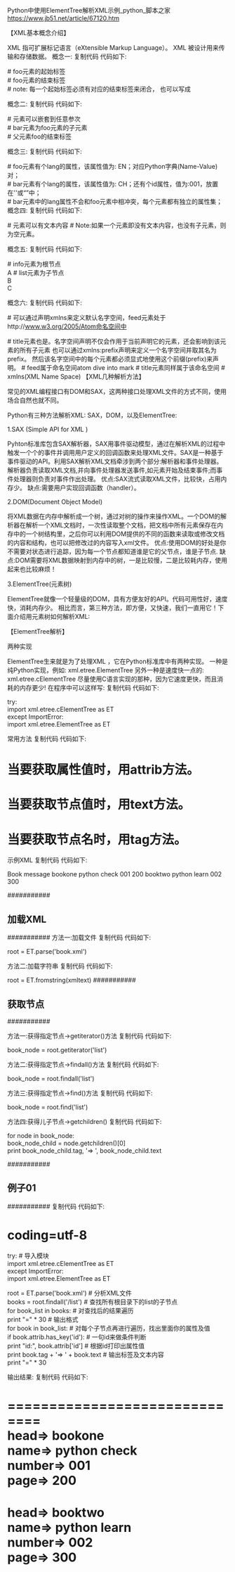 Python中使用ElementTree解析XML示例_python_脚本之家 https://www.jb51.net/article/67120.htm

【XML基本概念介绍】

XML 指可扩展标记语言（eXtensible Markup Language）。 
XML 被设计用来传输和存储数据。
概念一:
复制代码 代码如下:

<foo>      # foo元素的起始标签  
</foo>     # foo元素的结束标签  
           # note: 每一个起始标签必须有对应的结束标签来闭合， 也可以写成<foo/>  

概念二:
复制代码 代码如下:

<foo>           # 元素可以嵌套到任意参次  
  <bar></bar>   # bar元素为foo元素的子元素  
</foo>          # 父元素foo的结束标签  

概念三:
复制代码 代码如下:

<foo lang='EN'>                  # foo元素有个lang的属性，该属性值为: EN；对应Python字典(Name-Value)对；                              
  <bar id='001' lang="CH"></bar> # bar元素有个lang的属性，该属性值为: CH；还有个id属性，值为:001，放置在''或“”中；   
</foo>                           # bar元素中的lang属性不会和foo元素中相冲突，每个元素都有独立的属性集； 
概念四:
复制代码 代码如下:

<title>Learning Python</title> # 元素可以有文本内容  
                                # Note:如果一个元素即没有文本内容，也没有子元素，则为空元素。  

概念五:
复制代码 代码如下:

<info>                                  # info元素为根节点  
    <list id='001'> A </list>           # list元素为子节点  
    <list id='002'> B </list>   
    <list id='003'> C </list>  
</info>  

概念六:
复制代码 代码如下:

<feed xmlns='http://www.w3.org/2005/Atom'>  # 可以通过声明xmlns来定义默认名字空间，feed元素处于http://www.w3.org/2005/Atom命名空间中  
  <title>dive into mark</title>             # title元素也是。名字空间声明不仅会作用于当前声明它的元素，还会影响到该元素的所有子元素  
</feed>  
也可以通过xmlns:prefix声明来定义一个名字空间并取其名为prefix。
然后该名字空间中的每个元素都必须显式地使用这个前缀(prefix)来声明。
<atom:feed xmlns:atom='http://www.w3.org/2005/Atom'>  # feed属于命名空间atom  
  <atom:title>dive into mark</atom:title>             # title元素同样属于该命名空间             
</atom:feed>                                          # xmlns(XML Name Space)  
【XML几种解析方法】

常见的XML编程接口有DOM和SAX，这两种接口处理XML文件的方式不同，使用场合自然也就不同。

Python有三种方法解析XML: SAX，DOM，以及ElementTree:

1.SAX (Simple API for XML )

Pyhton标准库包含SAX解析器，SAX用事件驱动模型，通过在解析XML的过程中触发一个个的事件并调用用户定义的回调函数来处理XML文件。SAX是一种基于事件驱动的API。利用SAX解析XML文档牵涉到两个部分:解析器和事件处理器。
解析器负责读取XML文档,并向事件处理器发送事件,如元素开始及结束事件;而事件处理器则负责对事件作出处理。
优点:SAX流式读取XML文件，比较快，占用内存少。
缺点:需要用户实现回调函数（handler）。

2.DOM(Document Object Model)

将XML数据在内存中解析成一个树，通过对树的操作来操作XML。一个DOM的解析器在解析一个XML文档时，一次性读取整个文档，把文档中所有元素保存在内存中的一个树结构里，之后你可以利用DOM提供的不同的函数来读取或修改文档的内容和结构，也可以把修改过的内容写入xml文件。
优点:使用DOM的好处是你不需要对状态进行追踪，因为每一个节点都知道谁是它的父节点，谁是子节点.
缺点:DOM需要将XML数据映射到内存中的树，一是比较慢，二是比较耗内存，使用起来也比较麻烦！

3.ElementTree(元素树)

ElementTree就像一个轻量级的DOM，具有方便友好的API。代码可用性好，速度快，消耗内存少。
相比而言，第三种方法，即方便，又快速，我们一直用它！下面介绍用元素树如何解析XML:

【ElementTree解析】

两种实现

ElementTree生来就是为了处理XML ，它在Python标准库中有两种实现。
一种是纯Python实现，例如: xml.etree.ElementTree 
另外一种是速度快一点的:   xml.etree.cElementTree
尽量使用C语言实现的那种，因为它速度更快，而且消耗的内存更少! 在程序中可以这样写:
复制代码 代码如下:

try:  
    import xml.etree.cElementTree as ET  
except ImportError:  
    import xml.etree.ElementTree as ET  

常用方法
复制代码 代码如下:

# 当要获取属性值时，用attrib方法。  
# 当要获取节点值时，用text方法。  
# 当要获取节点名时，用tag方法。  
示例XML
复制代码 代码如下:

<?xml version="1.0" encoding="utf-8"?>  
<info>  
   <intro>Book message</intro>  
    <list id='001'>  
        <head>bookone</head>  
        <name>python check</name>  
        <number>001</number>  
        <page>200</page>  
    </list>  
    <list id='002'>  
        <head>booktwo</head>  
        <name>python learn</name>  
        <number>002</number>  
        <page>300</page>  
    </list>  
</info>  

###########
##  加载XML 
###########
方法一:加载文件
复制代码 代码如下:

root = ET.parse('book.xml')  

方法二:加载字符串
复制代码 代码如下:

root = ET.fromstring(xmltext) 
###########
## 获取节点
###########

方法一:获得指定节点->getiterator()方法
复制代码 代码如下:

book_node = root.getiterator('list')

方法二:获得指定节点->findall()方法
复制代码 代码如下:

book_node = root.findall('list')  

方法三:获得指定节点->find()方法
复制代码 代码如下:

book_node = root.find('list')  

方法四:获得儿子节点->getchildren()
复制代码 代码如下:

for node in book_node:  
    book_node_child = node.getchildren()[0]  
    print book_node_child.tag, '=> ', book_node_child.text
 

###########
##  例子01 
###########
复制代码 代码如下:

# coding=utf-8  
  
try:                                           # 导入模块  
    import xml.etree.cElementTree as ET  
except ImportError:  
    import xml.etree.ElementTree as ET  
  
root   = ET.parse('book.xml')                 # 分析XML文件  
books  = root.findall('/list')                # 查找所有根目录下的list的子节点  
for book_list in books:                       # 对查找后的结果遍历  
    print "=" * 30                            # 输出格式             
    for book in book_list:                    # 对每个子节点再进行遍历，找出里面你的属性及值                       
        if book.attrib.has_key('id'):         # 一句id来做条件判断  
            print "id:", book.attrib['id']    # 根据id打印出属性值  
        print book.tag + '=> ' + book.text    # 输出标签及文本内容  
print "=" * 30  

输出结果:
复制代码 代码如下:

==============================  
head=> bookone  
name=> python check  
number=> 001  
page=> 200  
==============================  
head=> booktwo  
name=> python learn  
number=> 002  
page=> 300  
==============================  